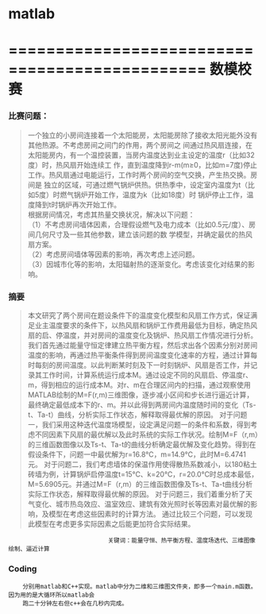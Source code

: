 # matlab
===============================================
  数模校赛
===================================================

###	比赛问题：
> 一个独立的小房间连接着一个太阳能房，太阳能房除了接收太阳光能外没有其他热源。不考虑房间之间门的作用，两个房间之
 间通过热风扇连接，在太阳能房内，有一个温控装置，当房内温度达到业主设定的温度r（比如32度）时，热风扇开始连续工
 作，直到温度降到r-m(m≥0，比如m=7度)停止工作。热风扇通过电能运行，工作时两个房间的空气交换，产生热交换。房间是
 独立的区域，可通过燃气锅炉供热。供热季中，设定室内温度为t（比如5度）时燃气锅炉开始工作，温度为k（比如18度）时
 锅炉停止工作，温度降到t时锅炉再次开始工作。<br/>
    根据房间情况，考虑其热量交换状况，解决以下问题：<br/>
    （1）不考虑房间墙体因素，合理假设燃气及电力成本（比如0.5元/度）、房间几何尺寸及一些其他参数，建立该问题的数
    学模型，并确定最优的热风扇方案。<br/>
    （2）考虑房间墙体等因素的影响，再次考虑上述问题。<br/>
    （3）因城市化等的影响，太阳辐射热的逐渐变化。考虑该变化对结果的影响。<br/>


### 摘要
>本文研究了两个房间在题设条件下的温度变化模型和风扇工作方式，保证满足业主温度要求的条件下，以热风扇和锅炉工作费用最低为目标，确定热风扇的启、停温度，并对房间的温度变化及锅炉、热风扇工作情况进行分析。
我们首先通过能量守恒定律建立热平衡方程，然后求出各个因素分别对房间温度的影响，再通过热平衡条件得到房间温度变化速率的方程，通过计算每时每刻的房间温度。以此判断某时刻及下一时刻锅炉、风扇是否工作，并记录其工作时间，计算系统运行成本M。通过设定不同的风扇启、停温度r、m，得到相应的运行成本M。对r、m在合理区间内的扫描，通过观察使用MATLAB绘制的M=F(r,m)三维图像，逐步减小区间和步长进行逼近计算，最终确定最低成本下的r、m。并以此得到两房间内温度随时间的变化（Ts-t、Ta-t）曲线，分析实际工作状态，解释取得最优解的原因。
对于问题一，我们采用这种迭代温度场模型，设定满足问题一的条件和系数，得到考虑不同因素下风扇的最优解以及此时系统的实际工作状况。绘制M=F（r,m）的三维函数图像以及Ts-t、Ta-t的曲线分析确定最优解及变化趋势。得到在假设条件下，问题一中最优解为r=16.8℃，m=14.9℃，此时M=6.4741元。
对于问题二，我们考虑墙体的保温作用使得散热系数减小，以180粘土砖墙为例，计算锅炉启停温度t=15℃、k=20℃，r=20.0℃时总成本最低，M=5.6905元。并通过M=F（r,m）的三维函数图像及Ts-t、Ta-t曲线分析实际工作状态，解释取得最优解的原因。
对于问题三，我们着重分析了天气变化、城市热岛效应、温室效应、建筑有效光照时长等因素对最优解的影响，及模型在考虑这些因素时的计算方法。
通过比较三个问题，可以发现此模型在考虑更多实际因素之后能更加符合实际结果。


								关键词：能量守恒、热平衡方程、温度场迭代、三维图像绘制、逼近计算

### Coding
        分别用matlab和C++实现。matlab中分为二维和三维图文件夹，即多一个main.m函数。因为用的是大循环所以matlab会
        跑二十分钟左右但c++会在几秒内完成。


